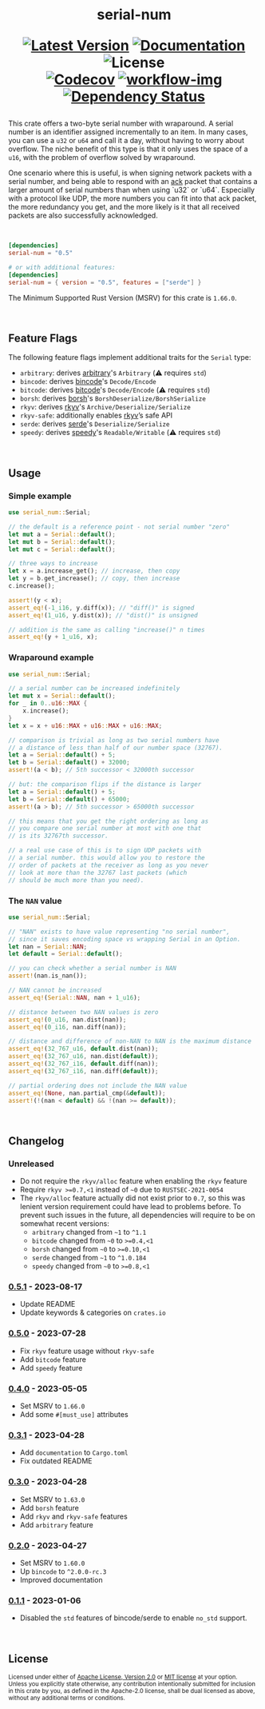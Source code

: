 <h1 align="center">
serial-num
  
[![Latest Version]][crates.io]
[![Documentation]][docs.rs]
![License] <br>
[![Codecov]][codecov.io]
[![workflow-img]][workflow]
[![Dependency Status]][deps.rs]

[Latest Version]: https://img.shields.io/crates/v/serial-num
[crates.io]: https://crates.io/crates/serial-num
[Documentation]: https://img.shields.io/docsrs/serial-num
[docs.rs]: https://docs.rs/serial-num/latest/serial_num/
[Codecov]: https://codecov.io/gh/timwie/serial-num/graph/badge.svg?token=VRESA14459
[codecov.io]: https://codecov.io/gh/timwie/serial-num
[workflow-img]: https://github.com/timwie/serial-num/actions/workflows/ci.yml/badge.svg
[workflow]: https://github.com/timwie/serial-num/actions/workflows/ci.yml
[Dependency Status]: https://deps.rs/repo/github/timwie/serial-num/status.svg
[deps.rs]: https://deps.rs/repo/github/timwie/serial-num
[License]: https://img.shields.io/crates/l/serial-num
</h1>

This crate offers a two-byte serial number with wraparound.
A serial number is an identifier assigned incrementally to an item.
In many cases, you can use a `u32` or `u64` and call it
a day, without having to worry about overflow. The niche benefit of this type
is that it only uses the space of a `u16`, with the problem of overflow solved
by wraparound.

One scenario where this is useful, is when signing network packets with
a serial number, and being able to respond with an [ack](https://en.wikipedia.org/wiki/Acknowledgement_(data_networks)) packet
that contains a larger amount of serial numbers than when using `u32` or `u64`.
Especially with a protocol like UDP, the more numbers you can fit into that ack packet,
the more redundancy you get, and the more likely is it that all received packets are also successfully acknowledged.

<br>

```toml
[dependencies]
serial-num = "0.5"

# or with additional features:
[dependencies]
serial-num = { version = "0.5", features = ["serde"] }
```

The Minimum Supported Rust Version (MSRV) for this crate is `1.66.0`.

<br>

## Feature Flags
The following feature flags implement additional traits for the `Serial` type:
* `arbitrary`: derives [arbitrary]'s `Arbitrary` (⚠️ requires `std`)
* `bincode`: derives [bincode]'s `Decode/Encode`
* `bitcode`: derives [bitcode]'s `Decode/Encode` (⚠️ requires `std`)
* `borsh`: derives [borsh]'s `BorshDeserialize/BorshSerialize`
* `rkyv`: derives [rkyv]'s `Archive/Deserialize/Serialize`
* `rkyv-safe`: additionally enables [rkyv]’s safe API
* `serde`: derives [serde]'s `Deserialize/Serialize`
* `speedy`: derives [speedy]'s `Readable/Writable` (⚠️ requires `std`)

[arbitrary]: https://crates.io/crates/arbitrary
[bincode]: https://crates.io/crates/bincode
[bitcode]: https://crates.io/crates/bitcode
[borsh]: https://crates.io/crates/borsh
[rkyv]: https://crates.io/crates/rkyv
[serde]: https://crates.io/crates/serde
[speedy]: https://crates.io/crates/speedy


<br>

## Usage
### Simple example
```rust
use serial_num::Serial;

// the default is a reference point - not serial number "zero"
let mut a = Serial::default();
let mut b = Serial::default();
let mut c = Serial::default();

// three ways to increase
let x = a.increase_get(); // increase, then copy
let y = b.get_increase(); // copy, then increase
c.increase();

assert!(y < x);
assert_eq!(-1_i16, y.diff(x)); // "diff()" is signed
assert_eq!(1_u16, y.dist(x)); // "dist()" is unsigned

// addition is the same as calling "increase()" n times
assert_eq!(y + 1_u16, x);
```

### Wraparound example
```rust
use serial_num::Serial;

// a serial number can be increased indefinitely
let mut x = Serial::default();
for _ in 0..u16::MAX {
    x.increase();
}
let x = x + u16::MAX + u16::MAX + u16::MAX;

// comparison is trivial as long as two serial numbers have
// a distance of less than half of our number space (32767).
let a = Serial::default() + 5;
let b = Serial::default() + 32000;
assert!(a < b); // 5th successor < 32000th successor

// but: the comparison flips if the distance is larger
let a = Serial::default() + 5;
let b = Serial::default() + 65000;
assert!(a > b); // 5th successor > 65000th successor

// this means that you get the right ordering as long as
// you compare one serial number at most with one that
// is its 32767th successor.

// a real use case of this is to sign UDP packets with
// a serial number. this would allow you to restore the
// order of packets at the receiver as long as you never
// look at more than the 32767 last packets (which
// should be much more than you need).
```

### The `NAN` value
```rust
use serial_num::Serial;

// "NAN" exists to have value representing "no serial number",
// since it saves encoding space vs wrapping Serial in an Option.
let nan = Serial::NAN;
let default = Serial::default();

// you can check whether a serial number is NAN
assert!(nan.is_nan());

// NAN cannot be increased
assert_eq!(Serial::NAN, nan + 1_u16);

// distance between two NAN values is zero
assert_eq!(0_u16, nan.dist(nan));
assert_eq!(0_i16, nan.diff(nan));

// distance and difference of non-NAN to NAN is the maximum distance
assert_eq!(32_767_u16, default.dist(nan));
assert_eq!(32_767_u16, nan.dist(default));
assert_eq!(32_767_i16, default.diff(nan));
assert_eq!(32_767_i16, nan.diff(default));

// partial ordering does not include the NAN value
assert_eq!(None, nan.partial_cmp(&default));
assert!(!(nan < default) && !(nan >= default));
```

<br>

## Changelog
### Unreleased
* Do not require the `rkyv/alloc` feature when enabling
  the `rkyv` feature
* Require `rkyv >=0.7,<1` instead of `~0`
  due to `RUSTSEC-2021-0054`
* The `rkyv/alloc` feature actually did not exist prior
  to `0.7`, so this was lenient version requirement could
  have lead to problems before. To prevent such issues
  in the future, all dependencies will require to be on
  somewhat recent versions:
  * `arbitrary` changed from `~1` to `^1.1`
  * `bitcode` changed from `~0` to `>=0.4,<1`
  * `borsh` changed from `~0` to `>=0.10,<1`
  * `serde` changed from `~1` to `^1.0.184`
  * `speedy` changed from `~0` to `>=0.8,<1`

### [0.5.1] - 2023-08-17
* Update README
* Update keywords & categories on `crates.io`

### [0.5.0] - 2023-07-28
* Fix `rkyv` feature usage without `rkyv-safe`
* Add `bitcode` feature
* Add `speedy` feature

### [0.4.0] - 2023-05-05
* Set MSRV to `1.66.0`
* Add some `#[must_use]` attributes

### [0.3.1] - 2023-04-28
* Add `documentation` to `Cargo.toml`
* Fix outdated README

### [0.3.0] - 2023-04-28
* Set MSRV to `1.63.0`
* Add `borsh` feature
* Add `rkyv` and `rkyv-safe` features
* Add `arbitrary` feature

### [0.2.0] - 2023-04-27
* Set MSRV to `1.60.0`
* Up `bincode` to `^2.0.0-rc.3`
* Improved documentation

### [0.1.1] - 2023-01-06
* Disabled the `std` features of bincode/serde to enable `no_std` support.

[0.1.1]: https://github.com/timwie/serial-num/releases/tag/v0.1.1
[0.2.0]: https://github.com/timwie/serial-num/releases/tag/v0.2.0
[0.3.0]: https://github.com/timwie/serial-num/releases/tag/v0.3.0
[0.3.1]: https://github.com/timwie/serial-num/releases/tag/v0.3.1
[0.4.0]: https://github.com/timwie/serial-num/releases/tag/v0.4.0
[0.5.0]: https://github.com/timwie/serial-num/releases/tag/v0.5.0
[0.5.1]: https://github.com/timwie/serial-num/releases/tag/v0.5.1

<br>

## License

<sup>
Licensed under either of <a href="LICENSE-APACHE">Apache License, Version
2.0</a> or <a href="LICENSE-MIT">MIT license</a> at your option.
</sup>

<br>

<sub>
Unless you explicitly state otherwise, any contribution intentionally submitted
for inclusion in this crate by you, as defined in the Apache-2.0 license, shall
be dual licensed as above, without any additional terms or conditions.
</sub>

